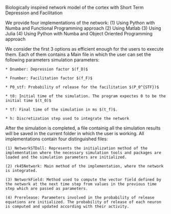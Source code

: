 Biologically inspired network model of the cortex with Short Term Depression and Facilitation

We provide four implementations of the network:
(1) Using Python with Numba and Functional Programming approach
(2) Using Matlab
(3) Using Julia
(4) Using Python with Numba and Object Oriented Programming approach

We consider the first 3 options as efficient enough for the users to execute them. Each of them contains a Main file in which the user can set the following parameters simulation parameters:

    * Dnumber: Depression factor $(f_D)$

    * Fnumber: Facilitation factor $(f_F)$

    * P0_stf: Probability of release for the facilitation $(P_0^{STF})$

    * t0: Initial time of the simulation. The program expectes 0 to be the initial time $(t_0)$

    * tf: Final time of the simulation in ms $(t_f)$.

    * h: Discretization step used to integrate the network

After the simulation is completed, a file containig all the simulation results will be saved in the current folder in which the user is working. All implementations contain four distinguished files:

    (1) NetworkSTDall: Represents the initialization method of the implementation where the necessary simulation tools and packages are loaded and the simulation parameters are initialized.

    (2) rk45Network: Main method of the implementation, where the network is integrated.

    (3) NetworkField: Method used to compute the vector field defined by the network at the next time step from values in the previous time step which are passed as parameters.
    
    (4) Prerelease: Parameters involved in the probability of release equations are initialized. The probability of release of each neuron is computed and updated according with their activity.
